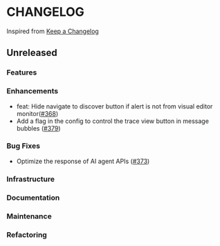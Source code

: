 # CHANGELOG

Inspired from [Keep a Changelog](https://keepachangelog.com/en/1.0.0/)

## Unreleased
### Features
### Enhancements
- feat: Hide navigate to discover button if alert is not from visual editor monitor([#368](https://github.com/opensearch-project/dashboards-assistant/pull/368))
- Add a flag in the config to control the trace view button in message bubbles ([#379](https://github.com/opensearch-project/dashboards-assistant/pull/379))

### Bug Fixes
- Optimize the response of AI agent APIs ([#373](https://github.com/opensearch-project/dashboards-assistant/pull/373))

### Infrastructure
### Documentation
### Maintenance
### Refactoring
